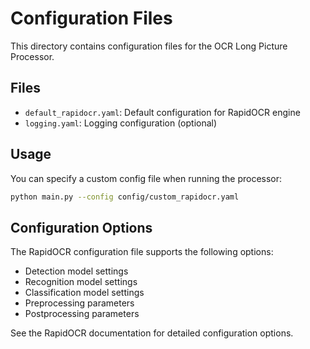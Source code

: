 # Configuration Files

This directory contains configuration files for the OCR Long Picture Processor.

## Files

- `default_rapidocr.yaml`: Default configuration for RapidOCR engine
- `logging.yaml`: Logging configuration (optional)

## Usage

You can specify a custom config file when running the processor:

```bash
python main.py --config config/custom_rapidocr.yaml
```

## Configuration Options

The RapidOCR configuration file supports the following options:

- Detection model settings
- Recognition model settings  
- Classification model settings
- Preprocessing parameters
- Postprocessing parameters

See the RapidOCR documentation for detailed configuration options.